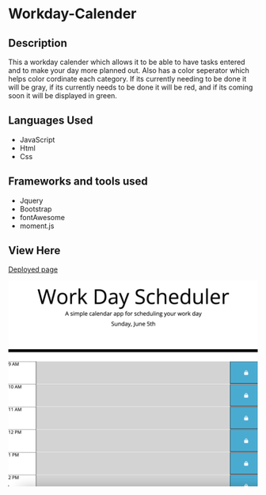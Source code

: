 # Workday-Calender

## Description 

This a workday calender which allows it to be able to have tasks entered and to make your day more planned out. Also has a color seperator which helps color cordinate each category. If its currently needing to be done it will be gray, if its currently needs to be done it will be red, and if its coming soon it will be displayed in green. 

## Languages Used 
- JavaScript
- Html
- Css

## Frameworks and tools used
- Jquery
- Bootstrap
- fontAwesome
- moment.js

## View Here
[Deployed page](https://graydevon.github.io/Workday-Calender/)


![Main page screenshot](./assets/images/mainpage.png)
